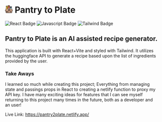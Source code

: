 
<h1><img alt="Pantry to Plate Logo" src="./public/pantry.webp" width="25px"/> Pantry to Plate</h1>
<p>
    <img alt="React Badge" src="https://img.shields.io/static/v1?label=|&message=REACT&color=5a5a5a&style=flat&logo=react"/>
    <img alt="Javascript Badge" src="https://img.shields.io/static/v1?label=|&message=JAVASCRIPT&color=5a5a5a&style=flat&logo=javascript"/>
    <img alt="Tailwind Badge" src="https://img.shields.io/static/v1?label=|&message=TAILWIND&color=5a5a5a&style=flat&logo=tailwindcss"/>
</p>

## Pantry to Plate is an AI assisted recipe generator.
This application is built with React+Vite and styled with Tailwind. It utilizes the huggingface API to generate a recipe based upon the list of ingredients provided by the user.

### Take Aways
I learned so much while creating this project; Everything from managing state and passings props in React to creating a netlify function to proxy my API key. I have many exciting ideas for features that I can see myself returning to this project many times in the future, both as a developer and an user!

Live Link: https://pantry2plate.netlify.app/